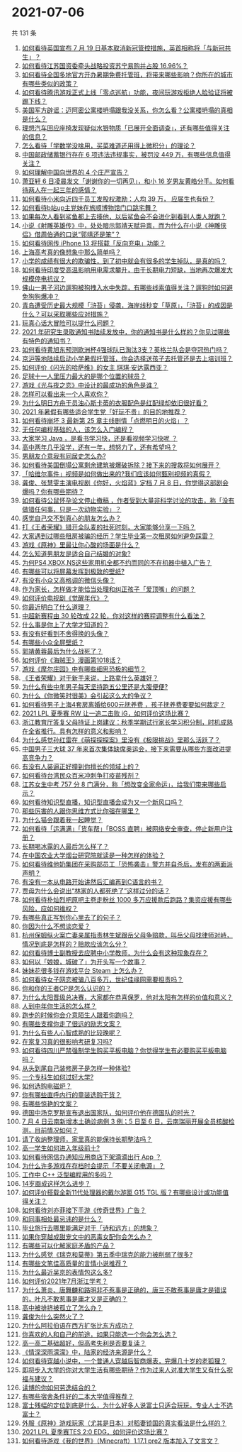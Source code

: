 # 2021-07-06

共 131 条

<!-- BEGIN -->
<!-- 最后更新时间 Tue Jul 06 2021 14:02:02 GMT+0800 (China Standard Time) -->

1. [如何看待英国宣布 7 月 19
   日基本取消新冠管控措施，英首相称将「与新冠共生」？](https://www.zhihu.com/question/470344047)
2. [如何看待江苏国资委牵头战略投资苏宁易购并占股 16.96%？](https://www.zhihu.com/question/470291430)
3. [如何看待全国多地官方开办暑期免费托管班，将带来哪些影响？你所在的城市有哪些类似的政策？](https://www.zhihu.com/question/469495664)
4. [如何看待腾讯游戏正式上线「零点巡航」功能，夜间玩游戏拒绝人脸验证将被踢下线？](https://www.zhihu.com/question/470166057)
5. [美国军方辟谣：迈阿密公寓楼坍塌跟我没关系，你怎么看？公寓楼坍塌的真相是什么？](https://www.zhihu.com/question/469479306)
6. [理想汽车回应座椅发现疑似水银物质「已展开全面调查」，还有哪些值得关注的信息？](https://www.zhihu.com/question/470160887)
7. [怎么看待「学数学没啥用，买菜难道还用得上微积分」的理论？](https://www.zhihu.com/question/330028623)
8. [中国邮政储蓄银行存在 6 项违法违规事实，被罚没 449
   万，有哪些信息值得关注？](https://www.zhihu.com/question/470180715)
9. [如何理解中国向世界的 4 个庄严宣告？](https://www.zhihu.com/question/469269512)
10. [萧亚轩 6 日凌晨发文「谢谢你的一切再见」，和小 16
    岁男友黄皓分手。如何看待两人在一起三年的感情？](https://www.zhihu.com/question/470346487)
11. [如何看待小米向近四千员工发股权激励：人均 39 万，
    应届生也有份？](https://www.zhihu.com/question/469594067)
12. [如何看待b站up主党妹在旅顺博物馆门口跳宅舞？](https://www.zhihu.com/question/469738970)
13. [如果每次人看到鲨鱼都上去揍他，以后鲨鱼会不会进化到看到人类人就跑？](https://www.zhihu.com/question/469388304)
14. [小说《射雕英雄传》中，处处暗示郭靖天赋异禀，而为什么在小说《神雕侠侣》借周伯通的口说“郭靖还是笨”？](https://www.zhihu.com/question/469671460)
15. [如何看待网传 iPhone 13 将搭载「反向充电」功能？](https://www.zhihu.com/question/470137767)
16. [上海高考真的像想象中那么简单吗？](https://www.zhihu.com/question/461132796)
17. [小学的成绩有很大的欺骗性，到了初中就会有很多的学生掉队，是真的吗？](https://www.zhihu.com/question/433616847)
18. [如何看待印度受高温影响用电需求攀升，由于长期电力短缺，当地再次爆发大规模停电抗议？](https://www.zhihu.com/question/469940844)
19. [佛山一男子河边遛狗被狗拽入水中失踪，有哪些线索值得关注？遛狗时如何避免狗狗爆冲？](https://www.zhihu.com/question/470186017)
20. [青岛遭受历史最大规模「浒苔」侵袭，海岸线秒变「草原」，「浒苔」的成因是什么？可以采取哪些应对措施？](https://www.zhihu.com/question/468731794)
21. [玩真心话大冒险可以提什么问题？](https://www.zhihu.com/question/294716319)
22. [2021
    年研究生录取通知书陆续发放中，你的通知书是什么样的？你见过哪些有特色的通知书？](https://www.zhihu.com/question/463758340)
23. [如何看待黄旭东预测欧洲杯4强球队已淘汰3支？英格兰队会是夺冠热门吗？](https://www.zhihu.com/question/470180410)
24. [京沪等地陆续启动小学暑假托管班，你会选择送孩子去托管还是去上培训班？](https://www.zhihu.com/question/469536387)
25. [如何评价《闪光的哈萨维》的女主 琪琪·安达露西亚？](https://www.zhihu.com/question/465097576)
26. [足球十一人里压力最大的是哪个位置的球员？](https://www.zhihu.com/question/468833811)
27. [游戏《光与夜之恋》中设计的最成功的角色是谁？](https://www.zhihu.com/question/468476422)
28. [怎样可以看出来一个人喜欢你？](https://www.zhihu.com/question/466221460)
29. [为什么明日方舟干员浊心斯卡蒂的衣服配色是红配绿却依旧很好看？](https://www.zhihu.com/question/466888303)
30. [2021 年暑假有哪些适合学生党「好玩不贵」的目的地推荐？](https://www.zhihu.com/question/469476094)
31. [如何看待崩坏 3 最新第 25 章主线剧情「点燃明日的火焰」？](https://www.zhihu.com/question/467124399)
32. [无任何编程基础的人，该怎么入门编程？](https://www.zhihu.com/question/28611887)
33. [大家学习 Java ，是看书学习快，还是看视频学习快呢 ？](https://www.zhihu.com/question/364964514)
34. [高中两年几乎没学，还有一年，想努力了，还有希望吗？](https://www.zhihu.com/question/462084525)
35. [男朋友介意我有同居史怎么办?](https://www.zhihu.com/question/465458023)
36. [如何看待美国倒塌公寓剩余建筑被爆破拆除？接下来的搜救将如何展开？](https://www.zhihu.com/question/470179252)
37. [「哈维尔事件」视频是如何做出来的?我们应该如何甄别视频的真假？](https://www.zhihu.com/question/469908344)
38. [龚俊、张慧雯主演电视剧《你好，火焰蓝》定档 7 月 8
    日，你觉得这部剧会爆吗？你有哪些期待？](https://www.zhihu.com/question/470159833)
39. [如何看待公鼠怀孕论文停止撤稿
    ，作者受到大量非科学讨论的攻击，称「没有做错任何事，只是一次动物实验」？](https://www.zhihu.com/question/470229957)
40. [感觉自己交不到真心的朋友怎么办？](https://www.zhihu.com/question/317167508)
41. [打《王者荣耀》错开全队麦的社死时刻，大家能够分享一下吗？](https://www.zhihu.com/question/467240578)
42. [大家遇到过哪些租房被骗的经历？学生毕业第一次租房如何避免踩雷？](https://www.zhihu.com/question/469950659)
43. [游戏《原神》里最让你心酸的场面是什么？](https://www.zhihu.com/question/462389144)
44. [怎么知道男朋友是适合自己结婚的对象?](https://www.zhihu.com/question/449911702)
45. [为何PS4,XBOX,NS这些家用机全都不约而同的不在机器中植入广告？](https://www.zhihu.com/question/469705352)
46. [有哪些可以将屏幕发挥到极致的壁纸?](https://www.zhihu.com/question/325648700)
47. [有没有小众又高格调的微信头像？](https://www.zhihu.com/question/412524633)
48. [作为家长，怎样做才能恰当处理和纠正孩子「爱顶嘴」的问题？](https://www.zhihu.com/question/461406485)
49. [如何评价电视剧《觉醒年代》？](https://www.zhihu.com/question/392105758)
50. [你最近明白了什么道理？](https://www.zhihu.com/question/431861103)
51. [中超新赛程由 30 轮改成 22
    轮，你对这样的赛程调整有什么看法？](https://www.zhihu.com/question/470208516)
52. [什么事是你上了大学才知道的？](https://www.zhihu.com/question/406491354)
53. [有没有好看到不舍得换的头像？](https://www.zhihu.com/question/368799434)
54. [有哪些小众全屏壁纸？](https://www.zhihu.com/question/440343163)
55. [郭靖黄蓉最后为什么战死了？](https://www.zhihu.com/question/468610755)
56. [如何评价《海贼王》漫画第1018话？](https://www.zhihu.com/question/469303273)
57. [游戏《摩尔庄园》中有哪些细思恐极的细节？](https://www.zhihu.com/question/334609345)
58. [《王者荣耀》对于新手来说，上路拿什么英雄好？](https://www.zhihu.com/question/461187822)
59. [为什么有些中年男子每天坚持跑五公里还是大腹便便?](https://www.zhihu.com/question/457131875)
60. [为什么《你微笑时很美》会引起这么大的争议？](https://www.zhihu.com/question/467798509)
61. [如何看待男子上海4套房离婚给600元抚养费
    ，孩子抚养费要要如何裁定？](https://www.zhihu.com/question/470202472)
62. [2021 LPL 夏季赛 RW 让一追二击败
    iG，如何评价这场比赛？](https://www.zhihu.com/question/470215654)
63. [浙江教育厅答复父母持证上岗建议：秋季学期试行家长学习积分制，时机成熟在全省推行。具有怎样的意义和影响？](https://www.zhihu.com/question/470144683)
64. [为什么感觉孙红雷在《萌探探探案》里没有《极限挑战》里那么活跃了？](https://www.zhihu.com/question/467421033)
65. [中国男子三大球 37
    年来首次集体缺席奥运会，接下来需要从哪些方面改进提高竞争力？](https://www.zhihu.com/question/469581004)
66. [有没有人装逼正好撞到你擅长的领域上的？](https://www.zhihu.com/question/338688699)
67. [如何看待台湾民众百米冲刺争打疫苗残剂？](https://www.zhihu.com/question/469960214)
68. [江苏女生中考 757 分 8
    门满分，称「想改变全家命运」，给我们带来哪些启示？](https://www.zhihu.com/question/470149393)
69. [如何看待知识型直播，知识型直播会成为又一个新风口吗？](https://www.zhihu.com/question/470192255)
70. [那些厉害的人跟你思维方式比你强在哪里？](https://www.zhihu.com/question/444370761)
71. [为什么猫会跟着我一起睡觉？](https://www.zhihu.com/question/460735158)
72. [如何看待「运满满」「货车帮」「BOSS
    直聘」被网络安全审查，停止新用户注册？](https://www.zhihu.com/question/470104949)
73. [长期喝冰露的人最后怎么样了？](https://www.zhihu.com/question/324463577)
74. [在中国农业大学烟台研究院就读是一种怎样的体验？](https://www.zhihu.com/question/395900199)
75. [如何看待维他奶集团在采购部员工「恐怖袭击」警方并自杀后，发布的两面派声明？](https://www.zhihu.com/question/469732478)
76. [有没有一本从电路开始讲然后汇编再到C语言的书？](https://www.zhihu.com/question/469693594)
77. [贾母为什么会说出“林家的人都死绝了”这样过分的话？](https://www.zhihu.com/question/468517059)
78. [如何看待朴灿烈吧原吧主卷走粉丝 1000
    多万应援款后跑路？集资应援有哪些风险，应如何维权？](https://www.zhihu.com/question/469617778)
79. [有哪些真正写到你心里去了的句子？](https://www.zhihu.com/question/281637180)
80. [你因为什么不想谈恋爱？](https://www.zhihu.com/question/467291312)
81. [杭州保姆纵火案亡妻亲属指责林生斌跟岳父母争赔款，叫岳父母找律师对峙，情况到底是怎样的？赔款应该怎么分？](https://www.zhihu.com/question/469306984)
82. [如何看待博士副教授去应聘中小学教师，为什么会有这种现象存在？](https://www.zhihu.com/question/469006927)
83. [如何以「娘娘，城破了」为开头写一个故事？](https://www.zhihu.com/question/455531791)
84. [妹妹花很多钱在游戏平台 Steam 上怎么办？](https://www.zhihu.com/question/467965628)
85. [如何看待女子网恋被骗八百多万，世纪佳缘网需要担责吗？](https://www.zhihu.com/question/470130941)
86. [你和你的王者CP是怎么认识的？](https://www.zhihu.com/question/465183546)
87. [为什么太阳晋级总决赛，大家都在恭喜保罗，他对太阳有怎样的价值和意义？](https://www.zhihu.com/question/469265691)
88. [人到中年你生活的怎么样？](https://www.zhihu.com/question/469317566)
89. [跑步的时候你会介意陌生人跟着你跑吗？](https://www.zhihu.com/question/466187680)
90. [有哪些支撑你走了很远的励志文案？](https://www.zhihu.com/question/460253646)
91. [为什么有些人心智成熟的比较晚呢？](https://www.zhihu.com/question/283077831)
92. [在家复习真的很影响考研复习吗?](https://www.zhihu.com/question/465680815)
93. [如何看待四川严禁强制学生购买平板电脑？你觉得学生有必要购买平板电脑吗？](https://www.zhihu.com/question/469907647)
94. [从头到尾自己装修房子是怎样一种体验?](https://www.zhihu.com/question/31038596)
95. [一个专科生如何过好大学?](https://www.zhihu.com/question/465577553)
96. [如何选购电磁炉？](https://www.zhihu.com/question/19731617)
97. [你有哪些直呼内行的童装选购干货？](https://www.zhihu.com/question/426278534)
98. [有哪些惊艳的文案？](https://www.zhihu.com/question/459587637)
99. [德国中场克罗斯宣布退出国家队，如何评价他在德国队的时光？](https://www.zhihu.com/question/469599762)
100. [7 月 4 日云南新增本土确诊病例 3 例；5 日至 6
     日，云南瑞丽开展全员核酸检测，目前情况如何？](https://www.zhihu.com/question/470089816)
101. [请了收纳整理师，家里真的能保持长期整洁吗？](https://www.zhihu.com/question/446527016)
102. [高一学生如何进入年级前十?](https://www.zhihu.com/question/426078063)
103. [如何看待网信办通知应用商店下架滴滴出行 App ？](https://www.zhihu.com/question/470015739)
104. [为什么许多游戏在存档时会提示「不要关闭电源」？](https://www.zhihu.com/question/469514688)
105. [工作中 C++ 泛型编程用的多吗？](https://www.zhihu.com/question/22994182)
106. [14岁画成这样怎么进步？](https://www.zhihu.com/question/469372036)
107. [如何评价搭载全新11代处理器的戴尔游匣 G15 TGL
     版？有哪些设计或功能值得关注？](https://www.zhihu.com/question/466820785)
108. [如何看待刘亦菲接下手游《传奇世界》广告？](https://www.zhihu.com/question/469422532)
109. [和同事相处最忌讳的是什么？](https://www.zhihu.com/question/294492493)
110. [毕业旅行去哪里能满足对于「诗和远方」的想象？](https://www.zhihu.com/question/461563310)
111. [如果你穿越成甜宠文中的恶毒女配你会怎么办？](https://www.zhihu.com/question/367845869)
112. [有哪些可以化解家庭矛盾的产品？](https://www.zhihu.com/question/463153615)
113. [为什么感觉《瑞克和莫蒂》第五季中瑞克的能力被削弱了很多?](https://www.zhihu.com/question/466419064)
114. [有哪些文笔佳高质量的言情小说推荐？](https://www.zhihu.com/question/35334758)
115. [为什么最近吴京的表情包这么多?](https://www.zhihu.com/question/459051105)
116. [如何评价2021年7月浙江学考？](https://www.zhihu.com/question/438511758)
117. [为什么萧炎、唐舞麟和路明非不惹事是正确的，唐三不敢惹事是庸才是错误的，叶凡不敢惹事是庸才又是正确的？](https://www.zhihu.com/question/469255466)
118. [高中被排挤被孤立了怎么办？](https://www.zhihu.com/question/466031743)
119. [龚俊为什么突然火了？](https://www.zhihu.com/question/469659869)
120. [为什么阿拉伯语在西方扩张比东方成功？](https://www.zhihu.com/question/464466767)
121. [你喜欢的人和自己的前途，如果只能选一个你会怎么选？](https://www.zhihu.com/question/469180114)
122. [高一高二基础超好，但高考失利是否要复读？](https://www.zhihu.com/question/467953916)
123. [《情深深雨濛濛》中，陆家的经济来源是什么？](https://www.zhihu.com/question/54479741)
124. [如何看待穿越小说中，一个普通人穿越后智商爆表，完爆几十岁的老狐狸？](https://www.zhihu.com/question/376857581)
125. [即将步入大学的你对大学生活有哪些期待？作为过来人对准大学生又有什么祝福与建议？](https://www.zhihu.com/question/469460738)
126. [读博的你如何劳逸结合的？](https://www.zhihu.com/question/460861080)
127. [有哪些宿舍条件好的二本大学值得推荐？](https://www.zhihu.com/question/405920733)
128. [富士残幅的定位到底是什么，为什么好多人说富士只适合玩玩，专业人士不选富士？](https://www.zhihu.com/question/470044599)
129. [外服《原神》游戏玩家（尤其是日本）对稻妻锁国的真实看法是什么样的？](https://www.zhihu.com/question/469647926)
130. [2021 LPL 夏季赛TES 2:0
     EDG，如何评价这场比赛？](https://www.zhihu.com/question/469986525)
131. [如何看待游戏《我的世界》（Minecraft）1.17.1 pre2
     版本加入了文言文？](https://www.zhihu.com/question/469226186)

<!-- END -->
